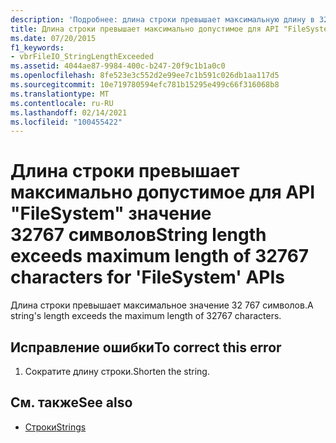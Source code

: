```yaml
---
description: 'Подробнее: длина строки превышает максимальную длину в 32767 символов для API-интерфейсов FileSystem'
title: Длина строки превышает максимально допустимое для API "FileSystem" значение 32767 символов
ms.date: 07/20/2015
f1_keywords:
- vbrFileIO_StringLengthExceeded
ms.assetid: 4044ae87-9984-400c-b247-20f9c1b1a0c0
ms.openlocfilehash: 8fe523e3c552d2e99ee7c1b591c026db1aa117d5
ms.sourcegitcommit: 10e719780594efc781b15295e499c66f316068b8
ms.translationtype: MT
ms.contentlocale: ru-RU
ms.lasthandoff: 02/14/2021
ms.locfileid: "100455422"
---
```

# <a name="string-length-exceeds-maximum-length-of-32767-characters-for-filesystem-apis"></a><span data-ttu-id="c1922-103">Длина строки превышает максимально допустимое для API "FileSystem" значение 32767 символов</span><span class="sxs-lookup"><span data-stu-id="c1922-103">String length exceeds maximum length of 32767 characters for 'FileSystem' APIs</span></span>

<span data-ttu-id="c1922-104">Длина строки превышает максимальное значение 32 767 символов.</span><span class="sxs-lookup"><span data-stu-id="c1922-104">A string's length exceeds the maximum length of 32767 characters.</span></span>  
  
## <a name="to-correct-this-error"></a><span data-ttu-id="c1922-105">Исправление ошибки</span><span class="sxs-lookup"><span data-stu-id="c1922-105">To correct this error</span></span>  
  
1. <span data-ttu-id="c1922-106">Сократите длину строки.</span><span class="sxs-lookup"><span data-stu-id="c1922-106">Shorten the string.</span></span>  
  
## <a name="see-also"></a><span data-ttu-id="c1922-107">См. также</span><span class="sxs-lookup"><span data-stu-id="c1922-107">See also</span></span>

- [<span data-ttu-id="c1922-108">Строки</span><span class="sxs-lookup"><span data-stu-id="c1922-108">Strings</span></span>](../programming-guide/language-features/strings/index.md)
